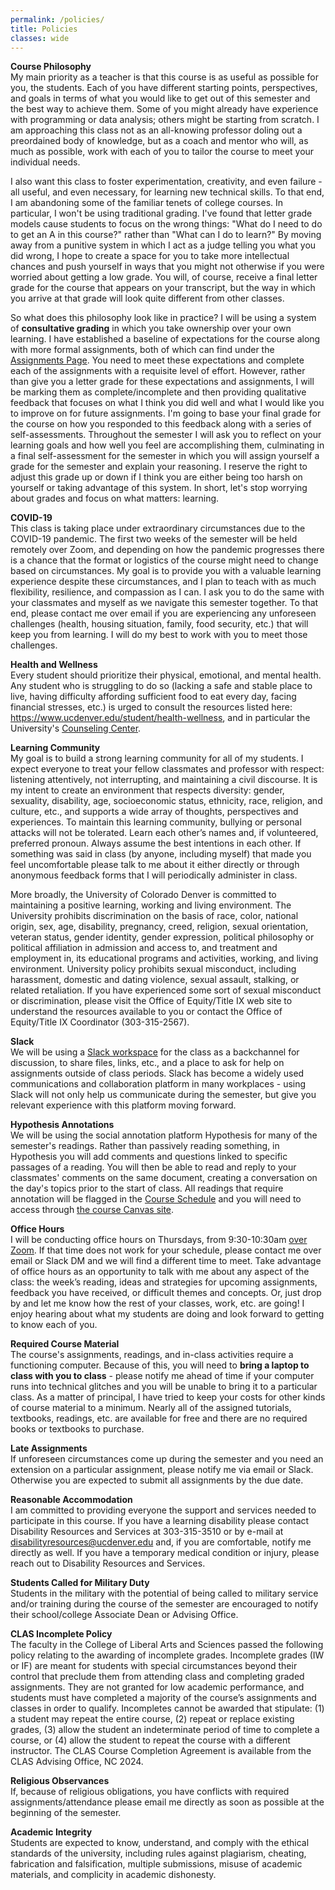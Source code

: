 ```yaml
---
permalink: /policies/
title: Policies
classes: wide
--- 
```


**Course Philosophy**<br>
My main priority as a teacher is that this course is as useful as possible for you, the students. Each of you have different starting points, perspectives, and goals in terms of what you would like to get out of this semester and the best way to achieve them. Some of you might already have experience with programming or data analysis; others might be starting from scratch. I am approaching this class not as an all-knowing professor doling out a preordained body of knowledge, but as a coach and mentor who will, as much as possible, work with each of you to tailor the course to meet your individual needs.

I also want this class to foster experimentation, creativity, and even failure - all useful, and even necessary, for learning new technical skills. To that end, I am abandoning some of the familiar tenets of college courses. In particular, I won't be using traditional grading. I've found that letter grade models cause students to focus on the wrong things: "What do I need to do to get an A in this course?" rather than "What can I do to learn?" By moving away from a punitive system in which I act as a judge telling you what you did wrong, I hope to create a space for you to take more intellectual chances and push yourself in ways that you might not otherwise if you were worried about getting a low grade. You will, of course, receive a final letter grade for the course that appears on your transcript, but the way in which you arrive at that grade will look quite different from other classes. 

So what does this philosophy look like in practice? I will be using a system of **consultative grading** in which you take ownership over your own learning. I have established a baseline of expectations for the course along with more formal assignments, both of which can find under the [Assignments Page]({{site.baseurl}}/assignments). You need to meet these expectations and complete each of the assignments with a requisite level of effort. However, rather than give you a letter grade for these expectations and assignments, I will be marking them as complete/incomplete and then providing qualitative feedback that focuses on what I think you did well and what I would like you to improve on for future assignments. I'm going to base your final grade for the course on how you responded to this feedback along with a series of self-assessments. Throughout the semester I will ask you to reflect on your learning goals and how well you feel are accomplishing them, culminating in a final self-assessment for the semester in which you will assign yourself a grade for the semester and explain your reasoning. I reserve the right to adjust this grade up or down if I think you are either being too harsh on yourself or taking advantage of this system. In short, let's stop worrying about grades and focus on what matters: learning. 

**COVID-19**<br>
This class is taking place under extraordinary circumstances due to the COVID-19 pandemic. The first two weeks of the semester will be held remotely over Zoom, and depending on how the pandemic progresses there is a chance that the format or logistics of the course might need to change based on circumstances. My goal is to provide you with a valuable learning experience despite these circumstances, and I plan to teach with as much flexibility, resilience, and compassion as I can. I ask you to do the same with your classmates and myself as we navigate this semester together. To that end, please contact me over email if you are experiencing any unforeseen challenges (health, housing situation, family, food security, etc.) that will keep you from learning. I will do my best to work with you to meet those challenges. 

**Health and Wellness**<br>
Every student should prioritize their physical, emotional, and mental health. Any student who is struggling to do so (lacking a safe and stable place to live, having difficulty affording sufficient food to eat every day, facing financial stresses, etc.) is urged to consult the resources listed here: <https://www.ucdenver.edu/student/health-wellness>, and in particular the University's [Counseling Center](https://www.ucdenver.edu/counseling-center). 

**Learning Community**<br>
My goal is to build a strong learning community for all of my students. I expect everyone to treat your fellow classmates and professor with respect: listening attentively, not interrupting, and maintaining a civil discourse. It is my intent to create an environment that respects diversity: gender, sexuality, disability, age, socioeconomic status, ethnicity, race, religion, and culture, etc., and supports a wide array of thoughts, perspectives and experiences. To maintain this learning community, bullying or personal attacks will not be tolerated. Learn each other’s names and, if volunteered, preferred pronoun. Always assume the best intentions in each other. If something was said in class (by anyone, including myself) that made you feel uncomfortable please talk to me about it either directly or through anonymous feedback forms that I will periodically administer in class.

More broadly, the University of Colorado Denver is committed to maintaining a positive learning, working and living environment. The University prohibits discrimination on the basis of race, color, national origin, sex, age, disability, pregnancy, creed, religion, sexual orientation, veteran status, gender identity, gender expression, political philosophy or political affiliation in admission and access to, and treatment and employment in, its educational programs and activities, working, and living environment. University policy prohibits sexual misconduct, including harassment, domestic and dating violence, sexual assault, stalking, or related retaliation. If you have experienced some sort of sexual misconduct or discrimination, please visit the Office of Equity/Title IX web site to understand the resources available to you or contact the Office of Equity/Title IX Coordinator (303-315-2567).

**Slack**<br>
We will be using a [Slack workspace](http://sp22-dig-stud.slack.com/) for the class as a backchannel for discussion, to share files, links, etc., and a place to ask for help on assignments outside of class periods. Slack has become a widely used communications and collaboration platform in many workplaces - using Slack will not only help us communicate during the semester, but give you relevant experience with this platform moving forward.
 
**Hypothesis Annotations**<br>
We will be using the social annotation platform Hypothesis for many of the semester's readings. Rather than passively reading something, in Hypothesis you will add comments and questions linked to specific passages of a reading. You will then be able to read and reply to your classmates' comments on the same document, creating a conversation on the day's topics prior to the start of class. All readings that require annotation will be flagged in the [Course Schedule](({{site.baseurl}}/assignments)) and you will need to access through [the course Canvas site](https://ucdenver.instructure.com/courses/479412/).

**Office Hours**<br>
I will be conducting office hours on Thursdays, from 9:30-10:30am [over Zoom](https://ucdenver.zoom.us/j/92414052339). If that time does not work for your schedule, please contact me over email or Slack DM and we will find a different time to meet. Take advantage of office hours as an opportunity to talk with me about any aspect of the class: the week’s reading, ideas and strategies for upcoming assignments, feedback you have received, or difficult themes and concepts. Or, just drop by and let me know how the rest of your classes, work, etc. are going! I enjoy hearing about what my students are doing and look forward to getting to know each of you.

**Required Course Material**<br>
The course's assignments, readings, and in-class activities require a functioning computer. Because of this, you will need to **bring a laptop to class with you to class** - please notify me ahead of time if your computer runs into technical glitches and you will be unable to bring it to a particular class. As a matter of principal, I have tried to keep your costs for other kinds of course material to a minimum. Nearly all of the assigned tutorials, textbooks, readings, etc. are available for free and there are no required books or textbooks to purchase.

**Late Assignments**<br>
If unforeseen circumstances come up during the semester and you need an extension on a particular assignment, please notify me via email or Slack. Otherwise you are expected to submit all assignments by the due date.

**Reasonable Accommodation**<br>
I am committed to providing everyone the support and services needed to participate in this course. If you have a learning disability please contact Disability Resources and Services at 303-315-3510 or by e-mail at <disabilityresources@ucdenver.edu> and, if you are comfortable, notify me directly as well. If you have a temporary medical condition or injury, please reach out to Disability Resources and Services.

**Students Called for Military Duty**<br>
Students in the military with the potential of being called to military service and/or training during the course of the semester are encouraged to notify their school/college Associate Dean or Advising Office.

**CLAS Incomplete Policy**<br>
The faculty in the College of Liberal Arts and Sciences passed the following policy relating to the awarding of incomplete grades.  Incomplete grades (IW or IF) are meant for students with special circumstances beyond their control that preclude them from attending class and completing graded assignments. They are not granted for low academic performance, and students must have completed a majority of the course’s assignments and classes in order to qualify. Incompletes cannot be awarded that stipulate: (1) a student may repeat the entire course, (2) repeat or replace existing grades, (3) allow the student an indeterminate period of time to complete a course, or (4) allow the student to repeat the course with a different instructor. The CLAS Course Completion Agreement is available from the CLAS Advising Office, NC 2024.
 
**Religious Observances**<br>
If, because of religious obligations, you have conflicts with required assignments/attendance please email me directly as soon as possible at the beginning of the semester. 

**Academic Integrity**<br>
Students are expected to know, understand, and comply with the ethical standards of the university, including rules against plagiarism, cheating, fabrication and falsification, multiple submissions, misuse of academic materials, and complicity in academic dishonesty. 